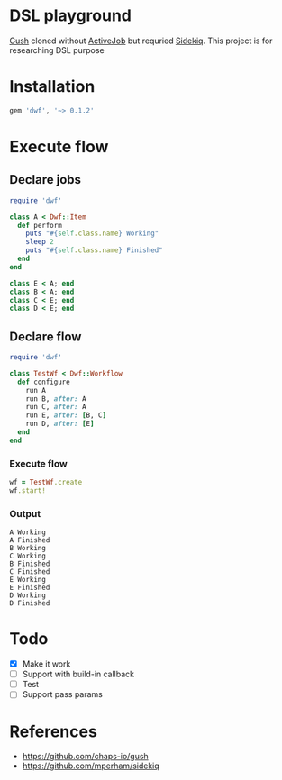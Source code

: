 # DSL playground
[Gush](https://github.com/chaps-io/gush) cloned without [ActiveJob](https://guides.rubyonrails.org/active_job_basics.html) but requried [Sidekiq](https://github.com/mperham/sidekiq). This project is for researching DSL purpose

# Installation
```ruby
gem 'dwf', '~> 0.1.2'
```
# Execute flow
## Declare jobs

```ruby
require 'dwf'

class A < Dwf::Item
  def perform
    puts "#{self.class.name} Working"
    sleep 2
    puts "#{self.class.name} Finished"
  end
end

class E < A; end
class B < A; end
class C < E; end
class D < E; end
```

## Declare flow
```ruby
require 'dwf'

class TestWf < Dwf::Workflow
  def configure
    run A
    run B, after: A
    run C, after: A
    run E, after: [B, C]
    run D, after: [E]
  end
end

```

### Execute flow
```ruby
wf = TestWf.create
wf.start!
```

### Output
```
A Working
A Finished
B Working
C Working
B Finished
C Finished
E Working
E Finished
D Working
D Finished
```

# Todo
- [x] Make it work
- [ ] Support with build-in callback
- [ ] Test
- [ ] Support pass params

# References
- https://github.com/chaps-io/gush
- https://github.com/mperham/sidekiq
